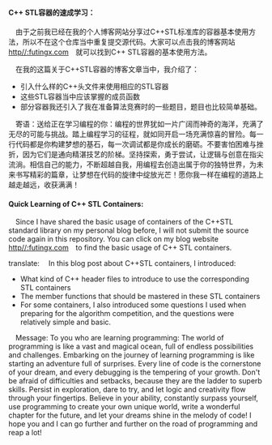 #### C++ STL容器的速成学习：
&emsp;由于之前我已经在我的个人博客网站分享过C++STL标准库的容器基本使用方法，所以不在这个仓库当中重复提交源代码。大家可以点击我的博客网站&emsp;[http//:futingx.com](https://futingx.github.io/2024/05/26/C++/)&emsp;就可以找到C++ STL容器的基本使用方法。

&emsp;在我的这篇关于C++STL容器的博客文章当中，我介绍了：
- 引入什么样的C++头文件来使用相应的STL容器
- 这些STL容器当中应该掌握的成员函数
- 部分容器我还引入了我在准备算法竞赛时的一些题目，题目也比较简单基础。

&emsp;寄语：送给正在学习编程的你：编程的世界犹如一片广阔而神奇的海洋，充满了无尽的可能与挑战。踏上编程学习的征程，就如同开启一场充满惊喜的冒险。每一行代码都是你构建梦想的基石，每一次调试都是你成长的磨砺。不要害怕困难与挫折，因为它们是通向精湛技艺的阶梯。坚持探索，勇于尝试，让逻辑与创意在指尖流淌。相信自己的能力，不断超越自我，用编程去创造出属于你的独特世界，为未来书写精彩的篇章，让梦想在代码的旋律中绽放光芒！愿你我一样在编程的道路上越走越远，收获满满！



#### Quick Learning of C++ STL Containers:
&emsp;Since I have shared the basic usage of containers of the C++STL standard library on my personal blog before, I will not submit the source code again in this repository. You can click on my blog website &emsp;[http//:futingx.com](https://futingx.github.io/2024/05/26/C++/)&emsp;to find the basic usage of C++ STL containers.

translate:
&emsp;In this blog post about C++STL containers, I introduced:
- What kind of C++ header files to introduce to use the corresponding STL containers
- The member functions that should be mastered in these STL containers
- For some containers, I also introduced some questions I used when preparing for the algorithm competition, and the questions were relatively simple and basic.

&emsp;Message: To you who are learning programming: The world of programming is like a vast and magical ocean, full of endless possibilities and challenges. Embarking on the journey of learning programming is like starting an adventure full of surprises. Every line of code is the cornerstone of your dream, and every debugging is the tempering of your growth. Don't be afraid of difficulties and setbacks, because they are the ladder to superb skills. Persist in exploration, dare to try, and let logic and creativity flow through your fingertips. Believe in your ability, constantly surpass yourself, use programming to create your own unique world, write a wonderful chapter for the future, and let your dreams shine in the melody of code! I hope you and I can go further and further on the road of programming and reap a lot!
